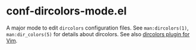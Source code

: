 # conf-dircolors-mode.el

A major mode to edit `dircolors` configuration files.
See `man:dircolors(1)`, `man:dir_colors(5)` for details about dircolors.
See also [dircolors plugin for Vim](https://github.com/vim/vim/blob/master/runtime/syntax/dircolors.vim).

